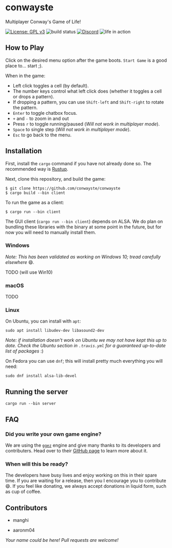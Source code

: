 # conwayste

Multiplayer Conway's Game of Life!

[![License: GPL v3](https://img.shields.io/badge/License-GPLv3-blue.svg)](https://www.gnu.org/licenses/gpl-3.0) ![build status](https://api.travis-ci.com/conwayste/conwayste.svg?branch=master) [![Discord](https://img.shields.io/discord/463752820026376202.svg?label=&logo=discord&logoColor=ffffff&color=7389D8&labelColor=6A7EC2)](https://discord.gg/5Z4E3w)
![life in action](https://s7.gifyu.com/images/BlaringTidyDutchsmoushond-mobile.gif)

## How to Play

Click on the desired menu option after the game boots. `Start Game` is a good place to... start ;).

When in the game:

* Left click toggles a cell (by default).
* The number keys control what left click does (whether it toggles a cell or drops a pattern).
* If dropping a pattern, you can use `Shift-left` and `Shift-right` to rotate the pattern.
* `Enter` to toggle chatbox focus.
* `+` and `-` to zoom in and out
* Press `r` to toggle running/paused (*Will not work in multiplayer mode*).
* `Space` to single step (*Will not work in multiplayer mode*).
* `Esc` to go back to the menu.

## Installation
First, install the `cargo` command if you have not already done so. The recommended way is [Rustup](https://rustup.rs/).

Next, clone this repository, and build the game:

```
$ git clone https://github.com/conwayste/conwayste
$ cargo build --bin client
```

To run the game as a client:

```
$ cargo run --bin client
```

The GUI client (`cargo run --bin client`) depends on ALSA. We do plan on bundling these libraries with the binary at some point in the future, but for now you will need to manually install them.

### Windows
_Note: This has been validated as working on Windows 10; tread carefully elsewhere_ :smile:_._

TODO (will use Win10)

### macOS

TODO

### Linux

On Ubuntu, you can install with `apt`:

```
sudo apt install libudev-dev libasound2-dev
```

_Note: if installation doesn't work on Ubuntu we may not have kept this up to date. Check the Ubuntu section in `.travis.yml` for a guaranteed up-to-date list of packages_ :)

On Fedora you can use `dnf`; this will install pretty much everything you will need:

```
sudo dnf install alsa-lib-devel
```

## Running the server

```
cargo run --bin server
```

## FAQ

### Did you write your own game engine?

We are using the [`ggez`](https://github.com/ggez/ggez) engine and give many thanks to its developers and contributers. Head over to their [GitHub page](https://github.com/ggez/ggez) to learn more about it.

### When will this be ready?

The developers have busy lives and enjoy working on this in their spare time. If you are waiting for a release, then you I encourage you to contribute :smile:. If you feel like donating, we always accept donations in liquid form, such as cup of coffee.


## Contributors

* manghi

* aaronm04

_Your name could be here! Pull requests are welcome!_
